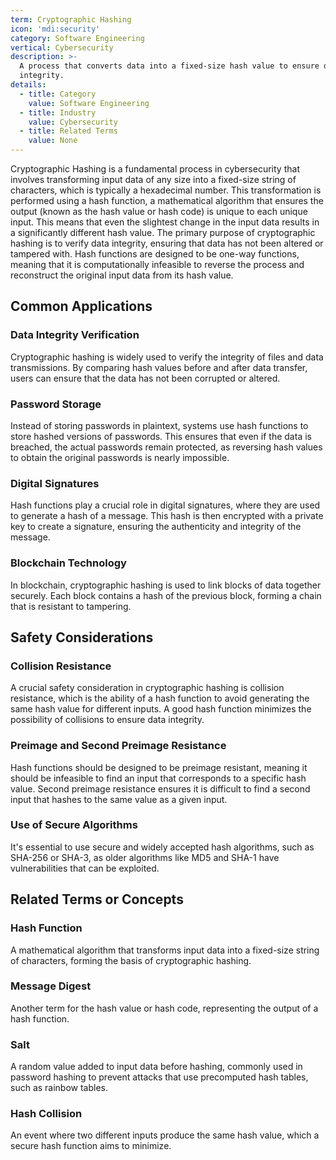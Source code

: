 ```yaml
---
term: Cryptographic Hashing
icon: 'mdi:security'
category: Software Engineering
vertical: Cybersecurity
description: >-
  A process that converts data into a fixed-size hash value to ensure data
  integrity.
details:
  - title: Category
    value: Software Engineering
  - title: Industry
    value: Cybersecurity
  - title: Related Terms
    value: None
---
```

Cryptographic Hashing is a fundamental process in cybersecurity that involves transforming input data of any size into a fixed-size string of characters, which is typically a hexadecimal number. This transformation is performed using a hash function, a mathematical algorithm that ensures the output (known as the hash value or hash code) is unique to each unique input. This means that even the slightest change in the input data results in a significantly different hash value. The primary purpose of cryptographic hashing is to verify data integrity, ensuring that data has not been altered or tampered with. Hash functions are designed to be one-way functions, meaning that it is computationally infeasible to reverse the process and reconstruct the original input data from its hash value.

## Common Applications

### Data Integrity Verification
Cryptographic hashing is widely used to verify the integrity of files and data transmissions. By comparing hash values before and after data transfer, users can ensure that the data has not been corrupted or altered.

### Password Storage
Instead of storing passwords in plaintext, systems use hash functions to store hashed versions of passwords. This ensures that even if the data is breached, the actual passwords remain protected, as reversing hash values to obtain the original passwords is nearly impossible.

### Digital Signatures
Hash functions play a crucial role in digital signatures, where they are used to generate a hash of a message. This hash is then encrypted with a private key to create a signature, ensuring the authenticity and integrity of the message.

### Blockchain Technology
In blockchain, cryptographic hashing is used to link blocks of data together securely. Each block contains a hash of the previous block, forming a chain that is resistant to tampering.

## Safety Considerations

### Collision Resistance
A crucial safety consideration in cryptographic hashing is collision resistance, which is the ability of a hash function to avoid generating the same hash value for different inputs. A good hash function minimizes the possibility of collisions to ensure data integrity.

### Preimage and Second Preimage Resistance
Hash functions should be designed to be preimage resistant, meaning it should be infeasible to find an input that corresponds to a specific hash value. Second preimage resistance ensures it is difficult to find a second input that hashes to the same value as a given input.

### Use of Secure Algorithms
It's essential to use secure and widely accepted hash algorithms, such as SHA-256 or SHA-3, as older algorithms like MD5 and SHA-1 have vulnerabilities that can be exploited.

## Related Terms or Concepts

### Hash Function
A mathematical algorithm that transforms input data into a fixed-size string of characters, forming the basis of cryptographic hashing.

### Message Digest
Another term for the hash value or hash code, representing the output of a hash function.

### Salt
A random value added to input data before hashing, commonly used in password hashing to prevent attacks that use precomputed hash tables, such as rainbow tables.

### Hash Collision
An event where two different inputs produce the same hash value, which a secure hash function aims to minimize.
